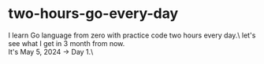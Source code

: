 # two-hours-go-every-day
I learn Go language from zero with practice code two hours every day.\ 
let's see what I get in 3 month from now.\
It's May 5, 2024 -> Day 1.\
